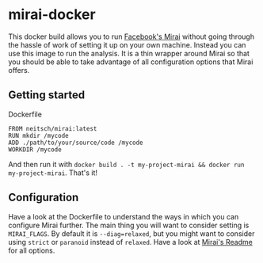 # mirai-docker

This docker build allows you to run [Facebook's Mirai](https://github.com/facebookexperimental/MIRAI) without going through the hassle of work of setting it up on your own machine. Instead you can use this image to run the analysis. It is a thin wrapper around Mirai so that you should be able to take advantage of all configuration options that Mirai offers.

## Getting started
Dockerfile

```
FROM neitsch/mirai:latest
RUN mkdir /mycode
ADD ./path/to/your/source/code /mycode
WORKDIR /mycode
```

And then run it with `docker build . -t my-project-mirai && docker run my-project-mirai`. That's it!

## Configuration
Have a look at the Dockerfile to understand the ways in which you can configure Mirai further. The main thing you will want to consider setting is `MIRAI_FLAGS`. By default it is `--diag=relaxed`, but you might want to consider using `strict` or `paranoid` instead of `relaxed`. Have a look at [Mirai's Readme](https://github.com/facebookexperimental/MIRAI/blob/master/README.md) for all options.
